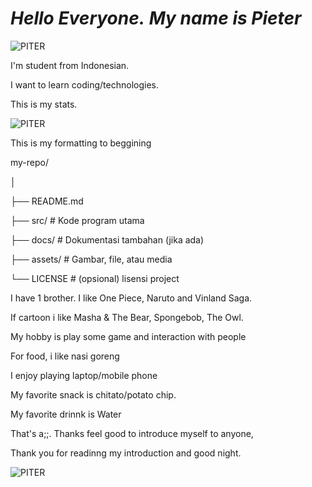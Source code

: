 # ***Hello Everyone.*** ***My name is Pieter***

![PITER](github-header-image.png)

I'm student from Indonesian.

I want to learn coding/technologies.

This is my stats.

![PITER](https://github-readme-stats.vercel.app/api?username=Piter&show_icons=true&theme=dark#gh-dark-mode-only)

This is my formatting to beggining

my-repo/

│

├── README.md

├── src/            # Kode program utama

├── docs/           # Dokumentasi tambahan (jika ada)

├── assets/         # Gambar, file, atau media

└── LICENSE         # (opsional) lisensi project



I have 1 brother. I like One Piece, Naruto and Vinland Saga.

If cartoon i like Masha & The Bear, Spongebob, The Owl.

My hobby is play some game and interaction with people

For food, i like nasi goreng

I enjoy playing laptop/mobile phone

My favorite snack is chitato/potato chip.

My favorite drinnk is Water

That's a;;. Thanks feel good to introduce myself to anyone,

Thank you for readinng my introduction and good night.

![PITER](https://media.giphy.com/media/v1.Y2lkPTc5MGI3NjExOGJpaDkza2ZvbW9kM3JidWJqd213cXk5M3VlYW41bTFnZnRtZTVyOSZlcD12MV9naWZzX3NlYXJjaCZjdD1n/i2gyT0D0gBpiTAxRKj/giphy.gif)
